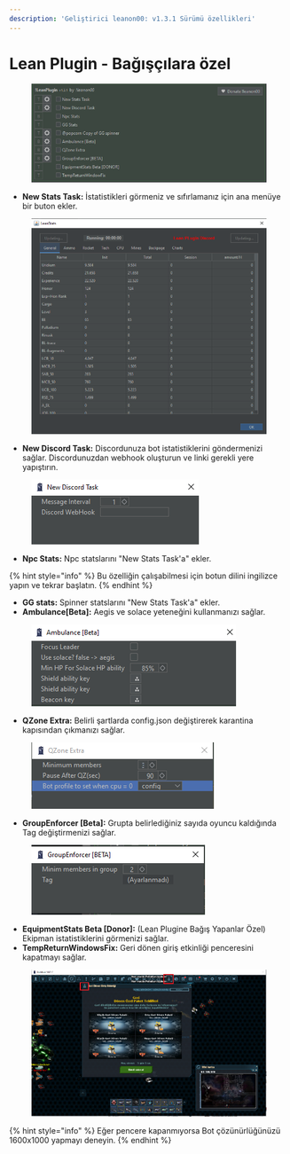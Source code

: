 ```yaml
---
description: 'Geliştirici leanon00: v1.3.1 Sürümü özellikleri'
---
```


# Lean Plugin - Bağışçılara özel

<figure><img src="../.gitbook/assets/image (298).png" alt=""><figcaption></figcaption></figure>

* **New Stats Task:** İstatistikleri görmeniz ve sıfırlamanız için ana menüye bir buton ekler.

<figure><img src="../.gitbook/assets/image (272).png" alt=""><figcaption></figcaption></figure>

* **New Discord Task:** Discordunuza bot istatistiklerini göndermenizi sağlar. Discordunuzdan webhook oluşturun ve linki gerekli yere yapıştırın.

<figure><img src="../.gitbook/assets/image (32).png" alt=""><figcaption></figcaption></figure>

* **Npc Stats:** Npc statslarını "New Stats Task'a" ekler.

{% hint style="info" %}
Bu özelliğin çalışabilmesi için botun dilini ingilizce yapın ve tekrar başlatın.
{% endhint %}

* **GG stats:** Spinner statslarını "New Stats Task'a" ekler.
* **Ambulance\[Beta]:** Aegis ve solace yeteneğini kullanmanızı sağlar.

<figure><img src="../.gitbook/assets/image (128).png" alt=""><figcaption></figcaption></figure>

* **QZone Extra:** Belirli şartlarda config.json değiştirerek karantina kapısından çıkmanızı sağlar.

<figure><img src="../.gitbook/assets/image (19).png" alt=""><figcaption></figcaption></figure>

* **GroupEnforcer \[Beta]:** Grupta belirlediğiniz sayıda oyuncu kaldığında Tag değiştirmenizi sağlar.

<figure><img src="../.gitbook/assets/image (3).png" alt=""><figcaption></figcaption></figure>

* **EquipmentStats Beta \[Donor]:** (Lean Plugine Bağış Yapanlar Özel) Ekipman istatistiklerini görmenizi sağlar.
* **TempReturnWindowsFix:** Geri dönen giriş etkinliği penceresini kapatmayı sağlar.

<figure><img src="../.gitbook/assets/image (296).png" alt=""><figcaption></figcaption></figure>

{% hint style="info" %}
Eğer pencere kapanmıyorsa Bot çözünürlüğünüzü 1600x1000 yapmayı deneyin.
{% endhint %}
